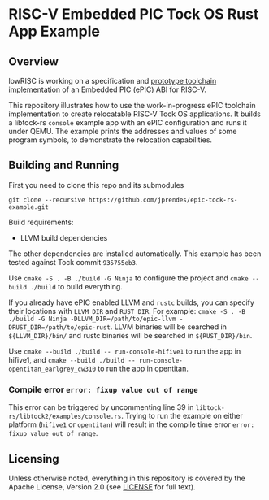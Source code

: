 # RISC-V Embedded PIC Tock OS Rust App Example

## Overview

lowRISC is working on a specification and [prototype toolchain implementation](https://github.com/lowRISC/llvm-project/commits/epic) of an Embedded PIC (ePIC) ABI for RISC-V.

This repository illustrates how to use the work-in-progress ePIC toolchain implementation to create relocatable RISC-V Tock OS applications. It builds a libtock-rs `console` example app with an ePIC configuration and runs it under QEMU. The example prints the addresses and values of some program symbols, to demonstrate the relocation capabilities.

## Building and Running

First you need to clone this repo and its submodules
```
git clone --recursive https://github.com/jprendes/epic-tock-rs-example.git
```

Build requirements:

- LLVM build dependencies

The other dependencies are installed automatically. This example has been tested against Tock commit `935755eb3`.

Use `cmake -S . -B ./build -G Ninja` to configure the project and `cmake --build ./build` to build everything.

If you already have ePIC enabled LLVM and `rustc` builds, you can specify their locations with `LLVM_DIR` and `RUST_DIR`.
For example: `cmake -S . -B ./build -G Ninja -DLLVM_DIR=/path/to/epic-llvm -DRUST_DIR=/path/to/epic-rust`.
LLVM binaries will be searched in `${LLVM_DIR}/bin/` and rustc binaries will be searched in `${RUST_DIR}/bin`.

Use `cmake --build ./build -- run-console-hifive1` to run the app in hifive1, and `cmake --build ./build -- run-console-opentitan_earlgrey_cw310` to run the app in opentitan.

### Compile error `error: fixup value out of range`

This error can be triggered by uncommenting line 39 in `libtock-rs/libtock2/examples/console.rs`.
Trying to run the example on either platform (`hifive1` or `opentitan`) will result in the compile time error `error: fixup value out of range`.

## Licensing

Unless otherwise noted, everything in this repository is covered by the Apache License, Version 2.0 (see [LICENSE](LICENSE) for full text).
